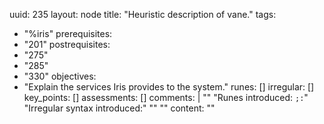 uuid: 235
layout: node
title: "Heuristic description of vane."
tags:
 - "%iris"
prerequisites:
  - "201"
postrequisites:
  - "275"
  - "285"
  - "330"
objectives:
  - "Explain the services Iris provides to the system."
runes: []
irregular: []
key_points: []
assessments: []
comments: |
    ""
    "Runes introduced:  `;:`"
    "Irregular syntax introduced:"
    ""
    "<!-- 2b, 2n -->"
content: ""